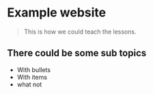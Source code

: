 # Example website
> This is how we could teach the lessons.

## There could be some sub topics
* With bullets
* With items
* what not
